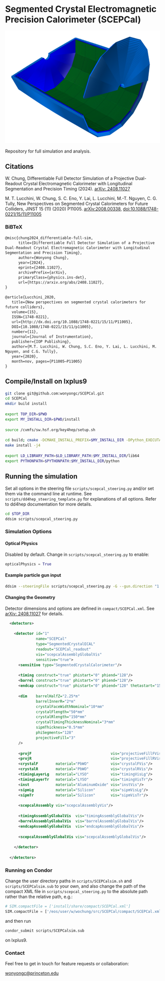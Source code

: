 # Segmented Crystal Electromagnetic Precision Calorimeter (SCEPCal)

![SCEPCAL3d](https://github.com/SCEPCAL/SCEPCAL/blob/main/examples/scepcal3d.png?raw=true)

Repository for full simulation and analysis.

## Citations

W. Chung, Differentiable Full Detector Simulation of a Projective Dual-Readout Crystal Electromagnetic Calorimeter with Longitudinal Segmentation and Precision Timing (2024). [arXiv: 2408.11027](https://arxiv.org/abs/2408.11027)

M. T. Lucchini, W. Chung, S. C. Eno, Y. Lai, L. Lucchini, M.-T. Nguyen, C. G. Tully, New Perspectives on Segmented Crystal Calorimeters for Future Colliders, JINST 15 (11) (2020) P11005. [arXiv:2008.00338](https://arxiv.org/abs/2008.00338), [doi:10.1088/1748-0221/15/11/P11005](https://doi.org/10.1088/1748-0221/15/11/P11005)

### BiBTeX

```
@misc{chung2024_differentiable-full-sim,
      title={Differentiable Full Detector Simulation of a Projective Dual-Readout Crystal Electromagnetic Calorimeter with Longitudinal Segmentation and Precision Timing}, 
      author={Wonyong Chung},
      year={2024},
      eprint={2408.11027},
      archivePrefix={arXiv},
      primaryClass={physics.ins-det},
      url={https://arxiv.org/abs/2408.11027}, 
}

@article{Lucchini_2020,
   title={New perspectives on segmented crystal calorimeters for future colliders},
   volume={15},
   ISSN={1748-0221},
   url={http://dx.doi.org/10.1088/1748-0221/15/11/P11005},
   DOI={10.1088/1748-0221/15/11/p11005},
   number={11},
   journal={Journal of Instrumentation},
   publisher={IOP Publishing},
   author={M.T. Lucchini, W. Chung, S.C. Eno, Y. Lai, L. Lucchini, M. Nguyen, and C.G. Tully},
   year={2020},
   month=nov, pages={P11005–P11005}
}
```

## Compile/Install on lxplus9

```sh
git clone git@github.com:wonyongc/SCEPCal.git
cd SCEPCal
mkdir build install

export TOP_DIR=$PWD
export MY_INSTALL_DIR=$PWD/install

source /cvmfs/sw.hsf.org/key4hep/setup.sh

cd build; cmake -DCMAKE_INSTALL_PREFIX=$MY_INSTALL_DIR -DPython_EXECUTABLE=$(which python) ..
make install -j4

export LD_LIBRARY_PATH=$LD_LIBRARY_PATH:$MY_INSTALL_DIR/lib64
export PYTHONPATH=$PYTHONPATH:$MY_INSTALL_DIR/python
```

## Running the simulation

Set all options in the steering file `scripts/scepcal_steering.py` and/or set them via the command line at runtime. See `scripts/dd4hep_steering_template.py` for explanations of all options. Refer to dd4hep documentation for more details.

```sh
cd $TOP_DIR
ddsim scripts/scepcal_steering.py
```

### Simulation Options

#### Optical Physics

Disabled by default. Change in `scripts/scepcal_steering.py` to enable:

```python
opticalPhysics = True
```

#### Example particle gun input

```sh
ddsim --steeringFile scripts/scepcal_steering.py -G --gun.direction "1 1 0" --gun.energy "1*GeV" --gun.particle="gamma" -O gamma_1GeV.root
```

#### Changing the Geometry

Detector dimensions and options are defined in `compact/SCEPCal.xml`. See [arXiv: 2408.11027](https://arxiv.org/abs/2408.11027) for details.

```xml
  <detectors>
 
    <detector id="1"
              name="SCEPCal"
              type="SegmentedCrystalECAL" 
              readout="SCEPCal_readout"
              vis="scepcalAssemblyGlobalVis"
              sensitive="true">
      <sensitive type="SegmentedCrystalCalorimeter"/>

      <timing construct="true" phistart="0" phiend="128"/>
      <barrel construct="true" phistart="0" phiend="128"/>
      <endcap construct="true" phistart="0" phiend="128" thetastart="15"/>

      <dim    barrelHalfZ="2.25*m"
              barrelInnerR="2*m" 
              crystalFaceWidthNominal="10*mm"
              crystalFlength="50*mm"
              crystalRlength="150*mm"
              crystalTimingThicknessNominal="3*mm"
              sipmThickness="0.5*mm"
              phiSegments="128"
              projectiveFill="3"
      />

      <projF                                    vis="projectiveFillFVis"/>
      <projR                                    vis="projectiveFillRVis"/>
      <crystalF        material="PbWO"          vis="crystalFVis"/>
      <crystalR        material="PbWO"          vis="crystalRVis"/>
      <timingLayerLg   material="LYSO"          vis="timingVisLg"/>
      <timingLayerTr   material="LYSO"          vis="timingVisTr"/>
      <inst            material="AluminumOxide" vis="instVis"/>
      <sipmLg          material="Silicon"       vis="sipmVisLg"/>
      <sipmTr          material="Silicon"       vis="sipmVisTr"/>

      <scepcalAssembly vis="scepcalAssemblyVis"/>
      
      <timingAssemblyGlobalVis  vis="timingAssemblyGlobalVis"/>
      <barrelAssemblyGlobalVis  vis="barrelAssemblyGlobalVis"/>
      <endcapAssemblyGlobalVis  vis="endcapAssemblyGlobalVis"/>

      <scepcalAssemblyGlobalVis vis="scepcalAssemblyGlobalVis"/>

    </detector>

  </detectors>
```

### Running on Condor

Change the user directory paths in `scripts/SCEPCalsim.sh` and `scripts/SCEPCalsim.sub` to your own, and also change the path of the compact XML file in `scripts/scepcal_steering.py` to the absolute path rather than the relative path, e.g.:

```python
# SIM.compactFile = ['install/share/compact/SCEPCal.xml']
SIM.compactFile = ['/eos/user/w/wochung/src/SCEPCal/compact/SCEPCal.xml']
```

and then run

```sh
condor_submit scripts/SCEPCalsim.sub
```

on lxplus9.

### Contact

Feel free to get in touch for feature requests or collaboration:

wonyongc@princeton.edu